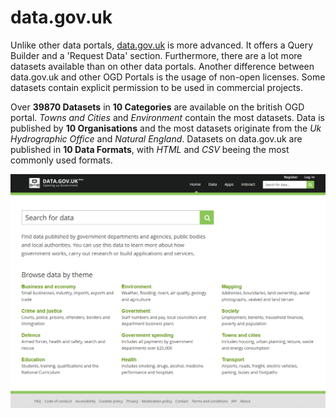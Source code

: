 # data.gov.uk

Unlike other data portals, [data.gov.uk](https://data.gov.uk/) is more advanced. It offers a Query Builder and a 'Request Data' section. Furthermore, there are a lot more datasets available than on other data portals. Another difference between data.gov.uk and other OGD Portals is the usage of non-open licenses. Some datasets contain explicit permission to be used in commercial projects.

Over **39870 Datasets** in **10 Categories** are available on the british OGD portal. *Towns and Cities* and *Environment* contain the most datasets. Data is published by **10 Organisations** and the most datasets originate from the *Uk Hydrographic Office* and *Natural England*. Datasets on data.gov.uk are published in **10 Data Formats**, with *HTML* and *CSV* beeing the most commonly used formats. 

![alt text](https://github.com/medman506/opendata-info/raw/master/UK/pictures/data_gov_uk.PNG "data.gov.uk")


